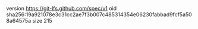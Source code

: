 version https://git-lfs.github.com/spec/v1
oid sha256:19a921078e3c31cc2ae7f3b007c485314354e06230fabbad9fcf5a508a64575a
size 215
